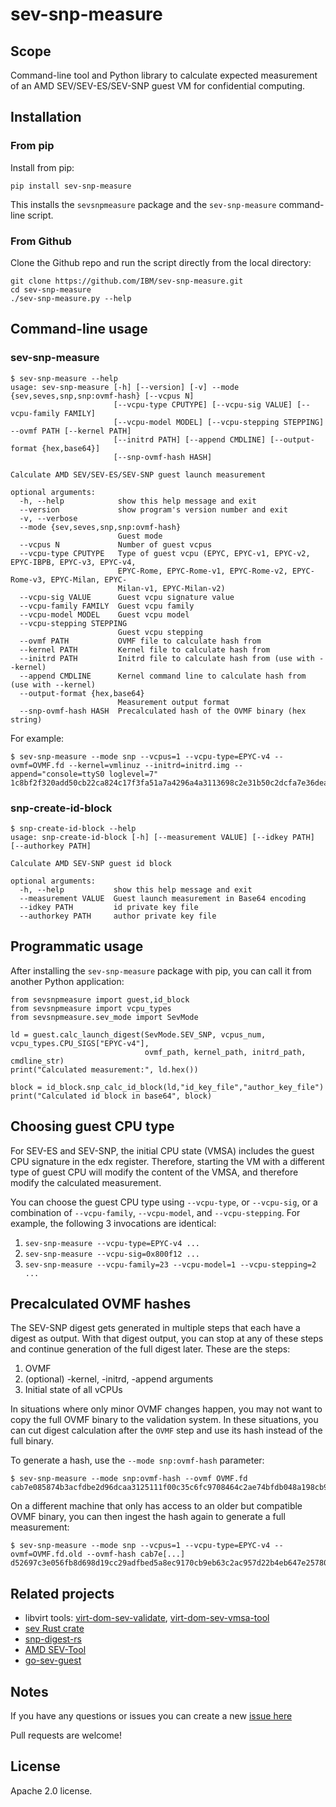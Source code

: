 # sev-snp-measure

## Scope

Command-line tool and Python library to calculate expected measurement of an
AMD SEV/SEV-ES/SEV-SNP guest VM for confidential computing.

## Installation

### From pip

Install from pip:

    pip install sev-snp-measure

This installs the `sevsnpmeasure` package and the `sev-snp-measure`
command-line script.

### From Github

Clone the Github repo and run the script directly from the local directory:

    git clone https://github.com/IBM/sev-snp-measure.git
    cd sev-snp-measure
    ./sev-snp-measure.py --help

## Command-line usage

### sev-snp-measure
```
$ sev-snp-measure --help
usage: sev-snp-measure [-h] [--version] [-v] --mode {sev,seves,snp,snp:ovmf-hash} [--vcpus N]
                       [--vcpu-type CPUTYPE] [--vcpu-sig VALUE] [--vcpu-family FAMILY]
                       [--vcpu-model MODEL] [--vcpu-stepping STEPPING] --ovmf PATH [--kernel PATH]
                       [--initrd PATH] [--append CMDLINE] [--output-format {hex,base64}]
                       [--snp-ovmf-hash HASH]

Calculate AMD SEV/SEV-ES/SEV-SNP guest launch measurement

optional arguments:
  -h, --help            show this help message and exit
  --version             show program's version number and exit
  -v, --verbose
  --mode {sev,seves,snp,snp:ovmf-hash}
                        Guest mode
  --vcpus N             Number of guest vcpus
  --vcpu-type CPUTYPE   Type of guest vcpu (EPYC, EPYC-v1, EPYC-v2, EPYC-IBPB, EPYC-v3, EPYC-v4,
                        EPYC-Rome, EPYC-Rome-v1, EPYC-Rome-v2, EPYC-Rome-v3, EPYC-Milan, EPYC-
                        Milan-v1, EPYC-Milan-v2)
  --vcpu-sig VALUE      Guest vcpu signature value
  --vcpu-family FAMILY  Guest vcpu family
  --vcpu-model MODEL    Guest vcpu model
  --vcpu-stepping STEPPING
                        Guest vcpu stepping
  --ovmf PATH           OVMF file to calculate hash from
  --kernel PATH         Kernel file to calculate hash from
  --initrd PATH         Initrd file to calculate hash from (use with --kernel)
  --append CMDLINE      Kernel command line to calculate hash from (use with --kernel)
  --output-format {hex,base64}
                        Measurement output format
  --snp-ovmf-hash HASH  Precalculated hash of the OVMF binary (hex string)
```

For example:

    $ sev-snp-measure --mode snp --vcpus=1 --vcpu-type=EPYC-v4 --ovmf=OVMF.fd --kernel=vmlinuz --initrd=initrd.img --append="console=ttyS0 loglevel=7"
    1c8bf2f320add50cb22ca824c17f3fa51a7a4296a4a3113698c2e31b50c2dcfa7e36dea3ebc3a9411061c30acffc6d5a

### snp-create-id-block
```
$ snp-create-id-block --help
usage: snp-create-id-block [-h] [--measurement VALUE] [--idkey PATH] [--authorkey PATH]

Calculate AMD SEV-SNP guest id block

optional arguments:
  -h, --help           show this help message and exit
  --measurement VALUE  Guest launch measurement in Base64 encoding
  --idkey PATH         id private key file
  --authorkey PATH     author private key file
```

## Programmatic usage

After installing the `sev-snp-measure` package with pip, you can call it from
another Python application:

```python3
from sevsnpmeasure import guest,id_block
from sevsnpmeasure import vcpu_types
from sevsnpmeasure.sev_mode import SevMode

ld = guest.calc_launch_digest(SevMode.SEV_SNP, vcpus_num, vcpu_types.CPU_SIGS["EPYC-v4"],
                              ovmf_path, kernel_path, initrd_path, cmdline_str)
print("Calculated measurement:", ld.hex())

block = id_block.snp_calc_id_block(ld,"id_key_file","author_key_file")
print("Calculated id block in base64", block)
```

## Choosing guest CPU type

For SEV-ES and SEV-SNP, the initial CPU state (VMSA) includes the guest CPU
signature in the edx register.  Therefore, starting the VM with a different
type of guest CPU will modify the content of the VMSA, and therefore modify the
calculated measurement.

You can choose the guest CPU type using `--vcpu-type`, or `--vcpu-sig`, or a
combination of `--vcpu-family`, `--vcpu-model`, and `--vcpu-stepping`. For
example, the following 3 invocations are identical:

1. `sev-snp-measure --vcpu-type=EPYC-v4 ...`
2. `sev-snp-measure --vcpu-sig=0x800f12 ...`
3. `sev-snp-measure --vcpu-family=23 --vcpu-model=1 --vcpu-stepping=2 ...`

## Precalculated OVMF hashes

The SEV-SNP digest gets generated in multiple steps that each have a digest as output. With that digest output, you can stop at any of these steps and continue generation of the full digest later. These are the steps:

1. OVMF
2. (optional) -kernel, -initrd, -append arguments
3. Initial state of all vCPUs

In situations where only minor OVMF changes happen, you may not want to copy the full OVMF binary to the validation system. In these situations, you can cut digest calculation after the `OVMF` step and use its hash instead of the full binary.

To generate a hash, use the `--mode snp:ovmf-hash` parameter:

    $ sev-snp-measure --mode snp:ovmf-hash --ovmf OVMF.fd
    cab7e085874b3acfdbe2d96dcaa3125111f00c35c6fc9708464c2ae74bfdb048a198cb9a9ccae0b3e5e1a33f5f249819

On a different machine that only has access to an older but compatible OVMF binary, you can then ingest the hash again to generate a full measurement:

    $ sev-snp-measure --mode snp --vcpus=1 --vcpu-type=EPYC-v4 --ovmf=OVMF.fd.old --ovmf-hash cab7e[...]
    d52697c3e056fb8d698d19cc29adfbed5a8ec9170cb9eb63c2ac957d22b4eb647e25780162036d063a0cf418b8830acc

## Related projects

* libvirt tools: [virt-dom-sev-validate](https://gitlab.com/berrange/libvirt/-/blob/lgtm/tools/virt-dom-sev-validate.py),
  [virt-dom-sev-vmsa-tool](https://gitlab.com/berrange/libvirt/-/blob/lgtm/tools/virt-dom-sev-vmsa-tool.py)
* [sev Rust crate](https://github.com/virtee/sev)
* [snp-digest-rs](https://github.com/slp/snp-digest-rs)
* [AMD SEV-Tool](https://github.com/AMDESE/sev-tool)
* [go-sev-guest](https://github.com/google/go-sev-guest)

## Notes

If you have any questions or issues you can create a new [issue
here](https://github.com/IBM/sev-snp-measure/issues/new)

Pull requests are welcome!

## License

Apache 2.0 license.
